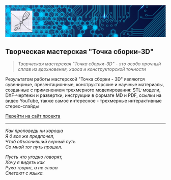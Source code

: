
<img src="projects/brand/logo-header.png">

## Творческая мастерская "Точка сборки-3D" 
 
>*Творческая мастерская "Точка сборки-3D" - это особо прочный сплав из вдохновения, хаоса и конструкторской точности*

Результатом работы мастерской "Точка сборки - 3D" являются сувенирные, презентационные, конструкторские
и научные материалы, созданные с применением трехмерного моделирования: STL-модели, DXF-чертежи и развертки, 
инструкции в формате MD и PDF, ссылки на видео YouTube, также самое интересное - 
трехмерные интерактивные стерео-слайды

[Перейти на сайт проекта](https://headfire.github.io/p3)


---

*Как проповедь ни хороша*  
*Я б все же предпочел,*  
*Чтоб объяснивший верный путь*  
*Со мной тот путь прошел.*  

*Пусть что угодно говорят,*  
*Хочу я видеть как*  
*Рука творит, а не слова*  
*Слетают с языка.*


